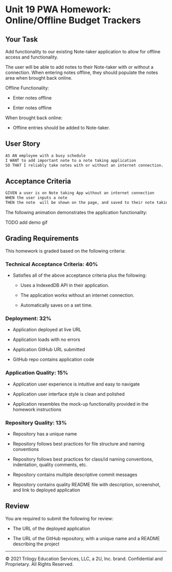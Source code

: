 # Unit 19 PWA Homework: Online/Offline Budget Trackers

## Your Task

Add functionality to our existing Note-taker application to allow for offline access and functionality.

The user will be able to add notes to their Note-taker with or without a connection. When entering notes offline, they should populate the notes area when brought back online.

Offline Functionality:

  * Enter notes offline

  * Enter notes offline

When brought back online:

  * Offline entries should be added to Note-taker.

## User Story

```md
AS AN employee with a busy schedule
I WANT to add important note to a note taking application
SO THAT I reliably take notes with or without an internet connection.
```

## Acceptance Criteria

```md
GIVEN a user is on Note taking App without an internet connection
WHEN the user inputs a note
THEN the note  will be shown on the page, and saved to their note taking application when their connection is back online.
```

The following animation demonstrates the application functionality:

TODO add demo gif


## Grading Requirements

This homework is graded based on the following criteria: 

### Technical Acceptance Criteria: 40%

* Satisfies all of the above acceptance criteria plus the following:

  * Uses a IndexedDB API in their application.

  * The application works without an internet connection. 

  * Automatically saves on a set time.

### Deployment: 32%

* Application deployed at live URL

* Application loads with no errors

* Application GitHub URL submitted

* GitHub repo contains application code

### Application Quality: 15%

* Application user experience is intuitive and easy to navigate

* Application user interface style is clean and polished

* Application resembles the mock-up functionality provided in the homework instructions

### Repository Quality: 13%

* Repository has a unique name

* Repository follows best practices for file structure and naming conventions

* Repository follows best practices for class/id naming conventions, indentation, quality comments, etc.

* Repository contains multiple descriptive commit messages

* Repository contains quality README file with description, screenshot, and link to deployed application

## Review

You are required to submit the following for review:

* The URL of the deployed application

* The URL of the GitHub repository, with a unique name and a README describing the project

- - -
© 2021 Trilogy Education Services, LLC, a 2U, Inc. brand. Confidential and Proprietary. All Rights Reserved.
